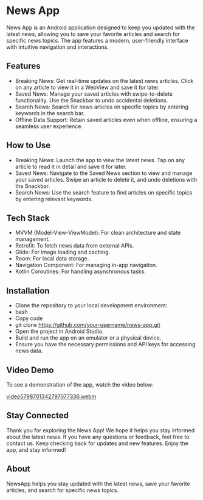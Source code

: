 # News App
News App is an Android application designed to keep you updated with the latest news, allowing you to save your favorite articles and search for specific news topics. The app features a modern, user-friendly interface with intuitive navigation and interactions.

## Features
- Breaking News: Get real-time updates on the latest news articles. Click on any article to view it in a WebView and save it for later.
- Saved News: Manage your saved articles with swipe-to-delete functionality. Use the Snackbar to undo accidental deletions.
- Search News: Search for news articles on specific topics by entering keywords in the search bar.
- Offline Data Support: Retain saved articles even when offline, ensuring a seamless user experience.
## How to Use
- Breaking News: Launch the app to view the latest news. Tap on any article to read it in detail and save it for later.
- Saved News: Navigate to the Saved News section to view and manage your saved articles. Swipe an article to delete it, and undo deletions with the Snackbar.
- Search News: Use the search feature to find articles on specific topics by entering relevant keywords.
## Tech Stack
- MVVM (Model-View-ViewModel): For clean architecture and state management.
- Retrofit: To fetch news data from external APIs.
- Glide: For image loading and caching.
- Room: For local data storage.
- Navigation Component: For managing in-app navigation.
- Kotlin Coroutines: For handling asynchronous tasks.
## Installation
- Clone the repository to your local development environment:
- bash
- Copy code
- git clone https://github.com/your-username/news-app.git
- Open the project in Android Studio.
- Build and run the app on an emulator or a physical device.
- Ensure you have the necessary permissions and API keys for accessing news data.

## Video Demo
To see a demonstration of the app, watch the video below:

[video5798701342797077336.webm](https://github.com/1dina/News/assets/40719195/950a04f6-b762-44db-8145-a39f1a66be7a)

## Stay Connected
Thank you for exploring the News App! We hope it helps you stay informed about the latest news. If you have any questions or feedback, feel free to contact us. Keep checking back for updates and new features. Enjoy the app, and stay informed!

## About
NewsApp helps you stay updated with the latest news, save your favorite articles, and search for specific news topics.

